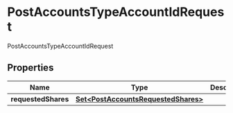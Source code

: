 

# PostAccountsTypeAccountIdRequest

PostAccountsTypeAccountIdRequest

## Properties

| Name | Type | Description | Notes |
|------------ | ------------- | ------------- | -------------|
|**requestedShares** | [**Set&lt;PostAccountsRequestedShares&gt;**](PostAccountsRequestedShares.md) |  |  [optional] |




